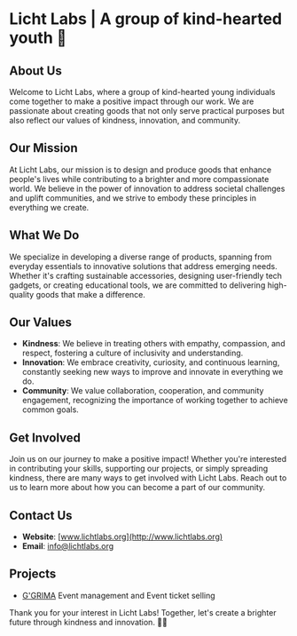 # Licht Labs | A group of kind-hearted youth 👋

## About Us
Welcome to Licht Labs, where a group of kind-hearted young individuals come together to make a positive impact through our work. We are passionate about creating goods that not only serve practical purposes but also reflect our values of kindness, innovation, and community.

## Our Mission
At Licht Labs, our mission is to design and produce goods that enhance people's lives while contributing to a brighter and more compassionate world. We believe in the power of innovation to address societal challenges and uplift communities, and we strive to embody these principles in everything we create.

## What We Do
We specialize in developing a diverse range of products, spanning from everyday essentials to innovative solutions that address emerging needs. Whether it's crafting sustainable accessories, designing user-friendly tech gadgets, or creating educational tools, we are committed to delivering high-quality goods that make a difference.

## Our Values
- **Kindness**: We believe in treating others with empathy, compassion, and respect, fostering a culture of inclusivity and understanding.
- **Innovation**: We embrace creativity, curiosity, and continuous learning, constantly seeking new ways to improve and innovate in everything we do.
- **Community**: We value collaboration, cooperation, and community engagement, recognizing the importance of working together to achieve common goals.

## Get Involved
Join us on our journey to make a positive impact! Whether you're interested in contributing your skills, supporting our projects, or simply spreading kindness, there are many ways to get involved with Licht Labs. Reach out to us to learn more about how you can become a part of our community.

## Contact Us
- **Website**: [www.lichtlabs.org](http://www.lichtlabs.org)
- **Email**: info@lichtlabs.org

## Projects
- [G'GRIMA](https://ggrims.lichtlabs.org) Event management and Event ticket selling

Thank you for your interest in Licht Labs! Together, let's create a brighter future through kindness and innovation. 👋✨

<!--

**Here are some ideas to get you started:**

🙋‍♀️ A short introduction - what is your organization all about?
🌈 Contribution guidelines - how can the community get involved?
👩‍💻 Useful resources - where can the community find your docs? Is there anything else the community should know?
🍿 Fun facts - what does your team eat for breakfast?
🧙 Remember, you can do mighty things with the power of [Markdown](https://docs.github.com/github/writing-on-github/getting-started-with-writing-and-formatting-on-github/basic-writing-and-formatting-syntax)
-->

